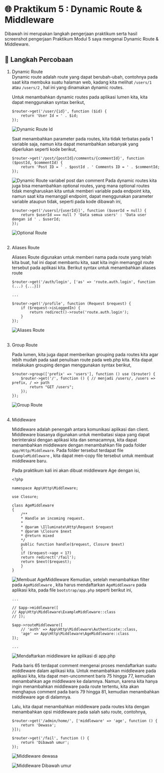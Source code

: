 # :globe_with_meridians: Praktikum 5 : Dynamic Route & Middleware
Dibawah ini merupakan langkah pengerjaan praktikum serta hasil screenshot pengerjaan Praktikum Modul 5 saya mengenai Dynamic Route & Middleware.

## :footprints: Langkah Percobaan
1. Dynamic Route<br/>
    Dynamic route adalah route yang dapat berubah-ubah, contohnya pada saat kita membuka suatu halaman web, kadang kita melihat `/users/1` atau `/users/2` , hal ini yang dinamakan dynamic routes. <br/>
    
    Untuk menambahkan dynamic routes pada aplikasi lumen kita, kita dapat menggunakan syntax berikut,
    ```
    $router->get('/user/{id}', function ($id) {
        return 'User Id = ' . $id;
    });
    ```
    ![Dynamic Route Id](../assets/praktikum5/1.%20Dynamic%20Route%20id.png)

    Saat menambahkan parameter pada routes, kita tidak terbatas pada 1 variable saja, namun kita dapat menambahkan sebanyak yang diperlukan seperti kode berikut,
    ```
    $router->get('/post/{postId}/comments/{commentId}', function ($postId, $commentId) {
        return 'Post ID = ' . $postId . ' Comments ID = ' . $commentId;
    });
    ```
    ![Dynamic Route variabel post dan comment](../assets/praktikum5/2.%20Dynamic%20Route%20banyak%20variable.png)
    Pada dynamic routes kita juga bisa menambahkan optional routes, yang mana optional routes tidak mengharuskan kita untuk memberi variable pada endpoint kita, namun saat kita memanggil endpoint, dapat menggunakan parameter variable ataupun tidak, seperti pada kode dibawah ini,
    ```
    $router->get('/users[/{userId}]', function ($userId = null) {
        return $userId === null ? 'Data semua users' : 'Data user dengan id ' . $userId;
    });
    ```
    ![Optional Route](../assets/praktikum5/3.%20Optional%20Route.png)
    <br/><br/>

2. Aliases Route<br/>

    Aliases Route digunakan untuk memberi nama pada route yang telah kita buat, hal ini dapat membantu kita, saat kita ingin memanggil route tersebut pada aplikasi kita. Berikut syntax untuk menambahkan aliases route
    ```
    $router->get('/auth/login', ['as' => 'route.auth.login', function (...) {...}])

    ...

    $router->get('/profile', function (Request $request) {
        if ($request->isLoggedIn) {
            return redirect()->route('route.auth.login');
        }
    });
    ```
    ![Aliases Route](../assets/praktikum5/4.%20Aliases%20Route.png)
    <br/><br/>

3. Group Route<br/>

    Pada lumen, kita juga dapat memberikan grouping pada routes kita agar lebih mudah pada saat penulisan route pada web.php kita. Kita dapat melakukan grouping dengan menggunakan syntax berikut,
    ```
    $router->group(['prefix' => 'users'], function () use ($router) {
        $router->get('/', function () { // menjadi /users/, /users => prefix, / => path
            return "GET /users";
        });
    });
    ```
    ![Group Route](../assets/praktikum5/5.%20Group%20Route.png)
    <br/><br/>

4. Middleware<br/>

    Middleware adalah penengah antara komunikasi aplikasi dan client. Middleware biasanya digunakan untuk membatasi siapa yang dapat berinteraksi dengan aplikasi kita dan semacamnya, kita dapat menambahkan middleware dengan menambahkan file pada folder `app/Http/Middleware`. Pada folder tersebut terdapat file `ExampleMiddleware` , kita dapat men-copy file tersebut untuk membuat middleware baru.

    Pada praktikum kali ini akan dibuat middleware Age dengan isi,
    ```
    <?php
    
    namespace App\Http\Middleware;
    
    use Closure;
    
    class AgeMiddleware
    {
        /**
        * Handle an incoming request.
        *
        * @param \Illuminate\Http\Request $request
        * @param \Closure $next
        * @return mixed
        */
        public function handle($request, Closure $next)
        {
        if ($request->age < 17)
        return redirect('/fail');
        return $next($request);
        }
    }
    ```
    ![Membuat AgeMiddleware](../assets/praktikum5/6.%20Membuat%20AgeMiddleware.png)
    Kemudian, setelah menambahkan filter pada `AgeMiddleware` , kita harus mendaftarkan `AgeMiddleware` pada aplikasi kita, pada file `bootstrap/app.php` seperti berikut ini,
    ```
    ...

    // $app->middleware([
    // App\Http\Middleware\ExampleMiddleware::class
    // ]);

    $app->routeMiddleware([
        // 'auth' => App\Http\Middleware\Authenticate::class,
        'age' => App\Http\Middleware\AgeMiddleware::class
    ]);

    ...
    ```
    ![Mendaftarkan middleware ke aplikasi di app.php](../assets/praktikum5/7.%20Mendaftarkan%20Middleware%20ke%20app.php.png)
    
    Pada baris 65 terdapat comment mengenai proses mendaftarkan suatu middleware dalam aplikasi kita. Untuk menambahkan middleware pada aplikasi kita, kita dapat men-uncomment baris 75 hingga 77, kemudian menambahkan age middleware ke dalamnya. Namun, karena kita hanya ingin menambahkan middleware pada route tertentu, kita akan menghapus comment pada baris 79 hingga 81, kemudian menambahkan middleware age di dalamnya.

    Lalu, kita dapat menambahkan middleware pada routes kita dengan menambahkan opsi middleware pada salah satu route, contohnya,
    ```
    $router->get('/admin/home/', ['middleware' => 'age', function () {
        return 'Dewasa';
    }]);

    $router->get('/fail', function () {
        return 'Dibawah umur';
    });
    ```
    ![Middleware dewasa](../assets/praktikum5/8.%20Middleware%20Dewasa.png)
    
    ![Middleware Dibawah umur](../assets/praktikum5/9.%20Middleware%20Dibawah%20umur.png)



